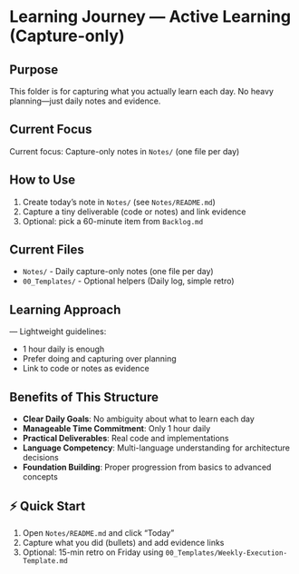 # Learning Journey — Active Learning (Capture-only)

## Purpose

This folder is for capturing what you actually learn each day. No heavy planning—just daily notes and evidence.

## Current Focus

Current focus: Capture-only notes in `Notes/` (one file per day)

## How to Use

1. Create today’s note in `Notes/` (see `Notes/README.md`)
2. Capture a tiny deliverable (code or notes) and link evidence
3. Optional: pick a 60-minute item from `Backlog.md`

## Current Files

- `Notes/` - Daily capture-only notes (one file per day)
- `00_Templates/` - Optional helpers (Daily log, simple retro)

## Learning Approach

—
Lightweight guidelines:

- 1 hour daily is enough
- Prefer doing and capturing over planning
- Link to code or notes as evidence

## Benefits of This Structure

- **Clear Daily Goals**: No ambiguity about what to learn each day
- **Manageable Time Commitment**: Only 1 hour daily
- **Practical Deliverables**: Real code and implementations
- **Language Competency**: Multi-language understanding for architecture decisions
- **Foundation Building**: Proper progression from basics to advanced concepts

## ⚡ Quick Start

1. Open `Notes/README.md` and click “Today”
2. Capture what you did (bullets) and add evidence links
3. Optional: 15-min retro on Friday using `00_Templates/Weekly-Execution-Template.md`
